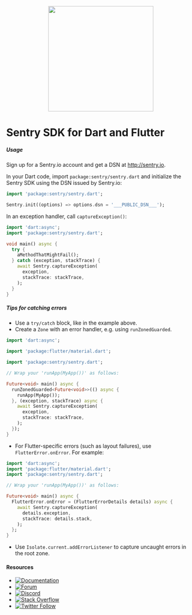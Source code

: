 <p align="center">
  <a href="https://sentry.io" target="_blank" align="center">
    <img src="https://sentry-brand.storage.googleapis.com/sentry-logo-black.png" width="280">
  </a>
  <br />
</p>

Sentry SDK for Dart and Flutter
===========

##### Usage

Sign up for a Sentry.io account and get a DSN at http://sentry.io.

In your Dart code, import `package:sentry/sentry.dart` and initialize the Sentry SDK using the DSN issued by Sentry.io:

```dart
import 'package:sentry/sentry.dart';

Sentry.init((options) => options.dsn = '___PUBLIC_DSN___');
```

In an exception handler, call `captureException()`:

```dart
import 'dart:async';
import 'package:sentry/sentry.dart';

void main() async {
  try {
    aMethodThatMightFail();
  } catch (exception, stackTrace) {
    await Sentry.captureException(
      exception,
      stackTrace: stackTrace,
    );
  }
}
```

##### Tips for catching errors

- Use a `try/catch` block, like in the example above.
- Create a `Zone` with an error handler, e.g. using `runZonedGuarded`.

```dart
import 'dart:async';

import 'package:flutter/material.dart';

import 'package:sentry/sentry.dart';

// Wrap your 'runApp(MyApp())' as follows:

Future<void> main() async {
  runZonedGuarded<Future<void>>(() async {
    runApp(MyApp());
  }, (exception, stackTrace) async {
    await Sentry.captureException(
      exception,
      stackTrace: stackTrace,
    );
  });
}
```

- For Flutter-specific errors (such as layout failures), use `FlutterError.onError`. For example:

```dart
import 'dart:async';
import 'package:flutter/material.dart';
import 'package:sentry/sentry.dart';

// Wrap your 'runApp(MyApp())' as follows:

Future<void> main() async {
  FlutterError.onError = (FlutterErrorDetails details) async {
    await Sentry.captureException(
      details.exception,
      stackTrace: details.stack,
    );
  };
}
```
  
- Use `Isolate.current.addErrorListener` to capture uncaught errors
  in the root zone.

#### Resources

* [![Documentation](https://img.shields.io/badge/documentation-sentry.io-green.svg)](https://docs.sentry.io/platforms/flutter/)
* [![Forum](https://img.shields.io/badge/forum-sentry-green.svg)](https://forum.sentry.io/c/sdks)
* [![Discord](https://img.shields.io/discord/621778831602221064)](https://discord.gg/Ww9hbqr)
* [![Stack Overflow](https://img.shields.io/badge/stack%20overflow-sentry-green.svg)](https://stackoverflow.com/questions/tagged/sentry)
* [![Twitter Follow](https://img.shields.io/twitter/follow/getsentry?label=getsentry&style=social)](https://twitter.com/intent/follow?screen_name=getsentry)
